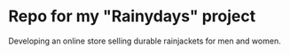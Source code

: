 # Repo for my "Rainydays" project

Developing an online store selling durable rainjackets for men and women.
